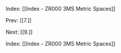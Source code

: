 Index: [[Index - ZR000 3MS Metric Spaces]]

Prev: [[7.]]

Next: [[9.]]

Index: [[Index - ZR000 3MS Metric Spaces]]